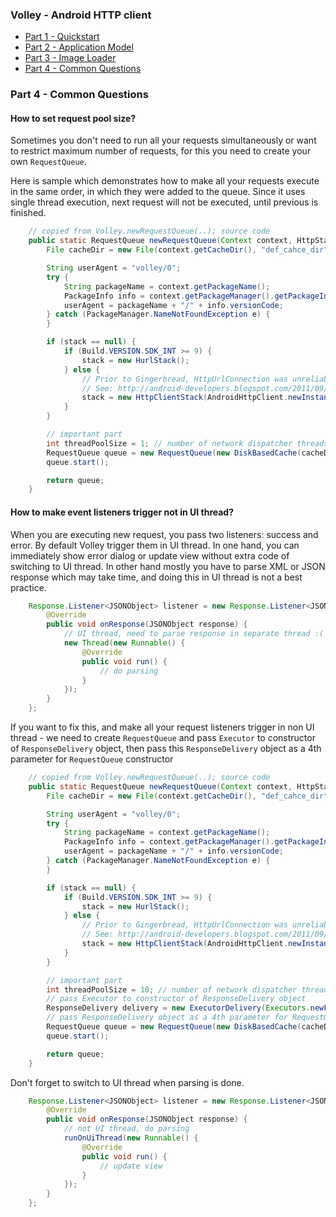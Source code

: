 ### Volley - Android HTTP client

- [Part 1 - Quickstart](/articles/volley-part-1.md)
- [Part 2 - Application Model](/articles/volley-part-2.md)
- [Part 3 - Image Loader](/articles/volley-part-3.md)
- [Part 4 - Common Questions](/articles/volley-part-4.md)

### Part 4 - Common Questions

#### How to set request pool size?

Sometimes you don't need to run all your requests simultaneously or want to restrict maximum number of requests, for this you need to create your own `RequestQueue`.

Here is sample which demonstrates how to make all your requests execute in the same order, in which they were added to the queue. Since it uses single thread execution, next request will not be executed, until previous is finished.
```java
    // copied from Volley.newRequestQueue(..); source code
    public static RequestQueue newRequestQueue(Context context, HttpStack stack) {
        File cacheDir = new File(context.getCacheDir(), "def_cahce_dir");

        String userAgent = "volley/0";
        try {
            String packageName = context.getPackageName();
            PackageInfo info = context.getPackageManager().getPackageInfo(packageName, 0);
            userAgent = packageName + "/" + info.versionCode;
        } catch (PackageManager.NameNotFoundException e) {
        }

        if (stack == null) {
            if (Build.VERSION.SDK_INT >= 9) {
                stack = new HurlStack();
            } else {
                // Prior to Gingerbread, HttpUrlConnection was unreliable.
                // See: http://android-developers.blogspot.com/2011/09/androids-http-clients.html
                stack = new HttpClientStack(AndroidHttpClient.newInstance(userAgent));
            }
        }

        // important part
        int threadPoolSize = 1; // number of network dispatcher threads to create
        RequestQueue queue = new RequestQueue(new DiskBasedCache(cacheDir), network, threadPoolSize);
        queue.start();

        return queue;
    }
```

#### How to make event listeners trigger not in UI thread?

When you are executing new request, you pass two listeners: success and error. By default Volley trigger them in UI thread. In one hand, you can immediately show error dialog or update view without extra code of switching to UI thread. In other hand mostly you have to parse XML or JSON response which may take time, and doing this in UI thread is not a best practice.
```java
    Response.Listener<JSONObject> listener = new Response.Listener<JSONObject>() {
        @Override
        public void onResponse(JSONObject response) {
            // UI thread, need to parse response in separate thread :(
            new Thread(new Runnable() {
                @Override
                public void run() {
                    // do parsing
                }
            });
        }
    };
```

If you want to fix this, and make all your request listeners trigger in non UI thread - we need to create `RequestQueue` and pass `Executor` to constructor of `ResponseDelivery` object, then pass this `ResponseDelivery` object as a 4th parameter for `RequestQueue` constructor
```java
    // copied from Volley.newRequestQueue(..); source code
    public static RequestQueue newRequestQueue(Context context, HttpStack stack) {
        File cacheDir = new File(context.getCacheDir(), "def_cahce_dir");

        String userAgent = "volley/0";
        try {
            String packageName = context.getPackageName();
            PackageInfo info = context.getPackageManager().getPackageInfo(packageName, 0);
            userAgent = packageName + "/" + info.versionCode;
        } catch (PackageManager.NameNotFoundException e) {
        }

        if (stack == null) {
            if (Build.VERSION.SDK_INT >= 9) {
                stack = new HurlStack();
            } else {
                // Prior to Gingerbread, HttpUrlConnection was unreliable.
                // See: http://android-developers.blogspot.com/2011/09/androids-http-clients.html
                stack = new HttpClientStack(AndroidHttpClient.newInstance(userAgent));
            }
        }

        // important part
        int threadPoolSize = 10; // number of network dispatcher threads to create
        // pass Executor to constructor of ResponseDelivery object
        ResponseDelivery delivery = new ExecutorDelivery(Executors.newFixedThreadPool(threadPoolSize));
        // pass ResponseDelivery object as a 4th parameter for RequestQueue constructor
        RequestQueue queue = new RequestQueue(new DiskBasedCache(cacheDir), network, threadPoolSize, delivery);
        queue.start();

        return queue;
    }
```

Don't forget to switch to UI thread when parsing is done.
```java
    Response.Listener<JSONObject> listener = new Response.Listener<JSONObject>() {
        @Override
        public void onResponse(JSONObject response) {
            // not UI thread, do parsing
            runOnUiThread(new Runnable() {
                @Override
                public void run() {
                    // update view
                }
            });
        }
    };
```

